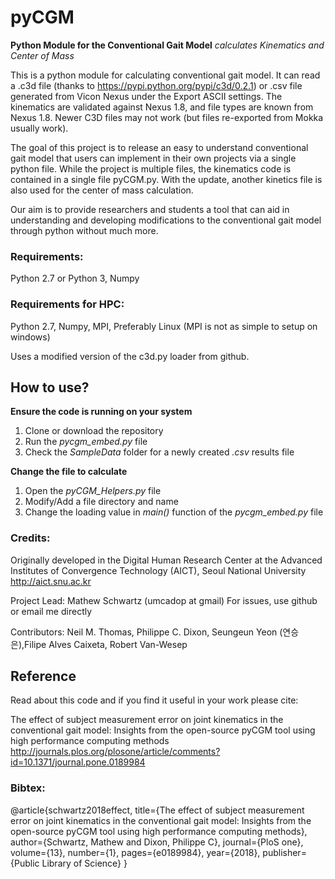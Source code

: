 # pyCGM

**Python Module for the Conventional Gait Model**
*calculates Kinematics and Center of Mass*

This is a python module for calculating conventional gait model.  It can read a .c3d file (thanks to https://pypi.python.org/pypi/c3d/0.2.1)  or .csv file generated from Vicon Nexus under the Export ASCII settings.  The kinematics are validated against Nexus 1.8, and file types are known from Nexus 1.8.  Newer C3D files may not work (but files re-exported from Mokka usually work). 

The goal of this project is to release an easy to understand conventional gait model that users can implement in their own projects via a single python file.  While the project is multiple files, the kinematics code is contained in a single file pyCGM.py.  With the update, another kinetics file is also used for the center of mass calculation.   

Our aim is to provide researchers and students a tool that can aid in understanding and developing modifications to the conventional gait model through python without much more. 

### Requirements:
Python 2.7 or Python 3, Numpy

### Requirements for HPC:
Python 2.7, Numpy, MPI, Preferably Linux (MPI is not as simple to setup on windows)

Uses a modified version of the c3d.py loader from github. 

## How to use?
**Ensure the code is running on your system**
1. Clone or download the repository  
1. Run the *pycgm_embed.py* file
1. Check the *SampleData* folder for a newly created *.csv* results file

**Change the file to calculate**
1. Open the *pyCGM_Helpers.py* file
1. Modify/Add a file directory and name
1. Change the loading value in *main()* function of the *pycgm_embed.py* file

### Credits:

Originally developed in the Digital Human Research Center at the Advanced Institutes of Convergence Technology (AICT), Seoul National University http://aict.snu.ac.kr

Project Lead: Mathew Schwartz (umcadop at gmail) For issues, use github or email me directly

Contributors: Neil M. Thomas, Philippe C. Dixon,  Seungeun Yeon (연승은),Filipe Alves Caixeta, Robert Van-Wesep

## Reference
Read about this code and if you find it useful in your work please cite:

The effect of subject measurement error on joint kinematics in the conventional gait model: Insights from the open-source pyCGM tool using high performance computing methods
http://journals.plos.org/plosone/article/comments?id=10.1371/journal.pone.0189984

### Bibtex:
@article{schwartz2018effect,
  title={The effect of subject measurement error on joint kinematics in the conventional gait model: Insights from the open-source pyCGM tool using high performance computing methods},
  author={Schwartz, Mathew and Dixon, Philippe C},
  journal={PloS one},
  volume={13},
  number={1},
  pages={e0189984},
  year={2018},
  publisher={Public Library of Science}
}
